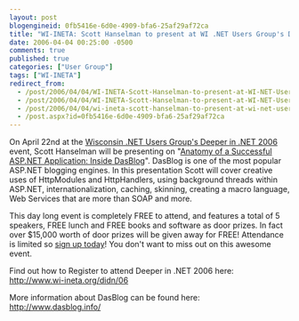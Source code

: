 ```yaml
---
layout: post
blogengineid: 0fb5416e-6d0e-4909-bfa6-25af29af72ca
title: "WI-INETA: Scott Hanselman to present at WI .NET Users Group's Deeper in .NET 2006!"
date: 2006-04-04 00:25:00 -0500
comments: true
published: true
categories: ["User Group"]
tags: ["WI-INETA"]
redirect_from: 
  - /post/2006/04/04/WI-INETA-Scott-Hanselman-to-present-at-WI-NET-Users-Groups-Deeper-in-NET-2006!.aspx
  - /post/2006/04/04/WI-INETA-Scott-Hanselman-to-present-at-WI-NET-Users-Groups-Deeper-in-NET-2006!
  - /post/2006/04/04/wi-ineta-scott-hanselman-to-present-at-wi-net-users-groups-deeper-in-net-2006!
  - /post.aspx?id=0fb5416e-6d0e-4909-bfa6-25af29af72ca
---
```


On April 22nd at the <a href="http://www.wi-ineta.org/didn/06">Wisconsin .NET Users Group's Deeper in .NET 2006 </a>event, Scott Hanselman will be presenting on "<a href="http://wi-ineta.org/DesktopDefault.aspx?tabid=104#anatomy">Anatomy of a Successful ASP.NET Application: Inside DasBlog</a>". DasBlog is one of the most popular ASP.NET blogging engines. In this presentation Scott will cover creative uses of HttpModules and HttpHandlers, using background threads within ASP.NET, internationalization, caching, skinning, creating a macro language, Web Services that are more than SOAP and more.

This day long event is completely FREE to attend, and features a total of 5 speakers, FREE lunch and FREE books and software as door prizes. In fact over $15,000 worth of door prizes will be given away for FREE! Attendance is limited so <a href="http://www.wi-ineta.org/didn/06">sign up today</a>! You don't want to miss out on this awesome event.

Find out how to Register to attend Deeper in .NET 2006 here: <a href="http://www.wi-ineta.org/didn/06">http://www.wi-ineta.org/didn/06</a>

More information about DasBlog can be found here: <a href="http://www.dasblog.info/">http://www.dasblog.info/</a>
